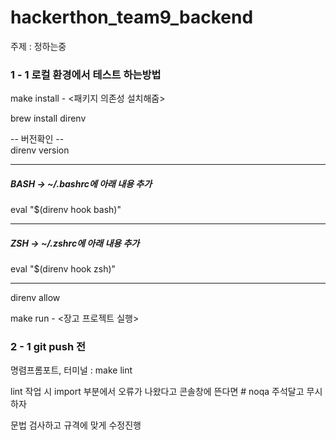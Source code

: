 # hackerthon_team9_backend

주제 : 정하는중

### 1 - 1 로컬 환경에서 테스트 하는방법
make install - <패키지 의존성 설치해줌>

brew install direnv

-- 버전확인 -- <br>
direnv version

---
<h5> BASH -> ~/.bashrc에 아래 내용 추가 </h5>
eval "$(direnv hook bash)"

---
<h5> ZSH -> ~/.zshrc에 아래 내용 추가 </h5>
eval "$(direnv hook zsh)"

---
direnv allow

make run - <장고 프로젝트 실행>

### 2 - 1 git push 전

명렴프롬포트, 터미널 : make lint

lint 작업 시 import 부분에서 오류가 나왔다고 콘솔창에 뜬다면 # noqa  주석달고 무시하자

문법 검사하고 규격에 맞게 수정진행
